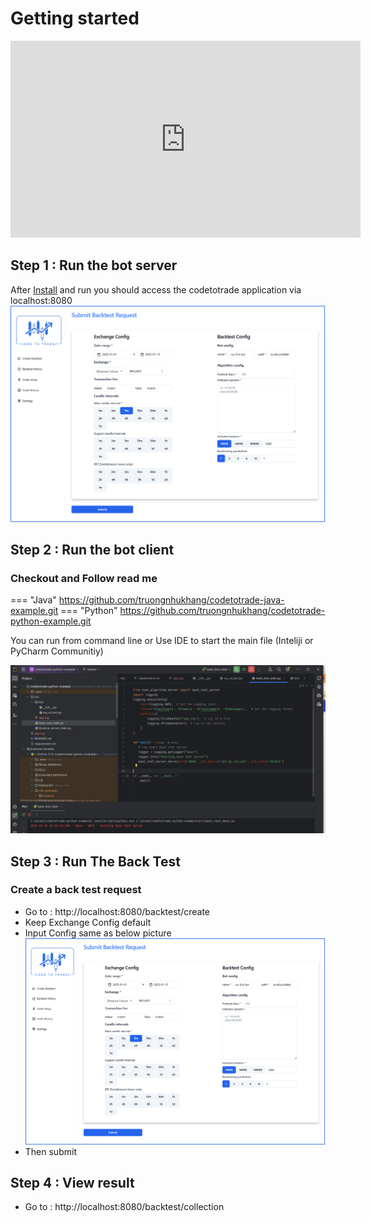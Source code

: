 # Getting started

<iframe width="560" height="315" src="https://www.youtube.com/embed/mvMNFfPJteU?si=oh35sflCBp18V8Gt" title="YouTube video player" frameborder="0" allow="accelerometer; autoplay; clipboard-write; encrypted-media; gyroscope; picture-in-picture; web-share" referrerpolicy="strict-origin-when-cross-origin" allowfullscreen></iframe>

## Step 1 : Run the bot server 

After [Install](/Installation) and run you should access the codetotrade application via localhost:8080
![App Screenshot](assets/images//app-2.png)

## Step 2 :  Run the bot client

### Checkout and Follow read me 
=== "Java"
        https://github.com/truongnhukhang/codetotrade-java-example.git
=== "Python"
        https://github.com/truongnhukhang/codetotrade-python-example.git

You can run from command line or Use IDE to start the main file (Inteliji or PyCharm Communitiy)

![PyCommunity](assets/images//py-community.png)

## Step 3 :  Run The Back Test

### Create a back test request
- Go to : http://localhost:8080/backtest/create
- Keep Exchange Config default 
- Input Config same as below picture  
![algo-config](assets/images/algorithm-config.png)
- Then submit

## Step 4 :  View result
- Go to : http://localhost:8080/backtest/collection

